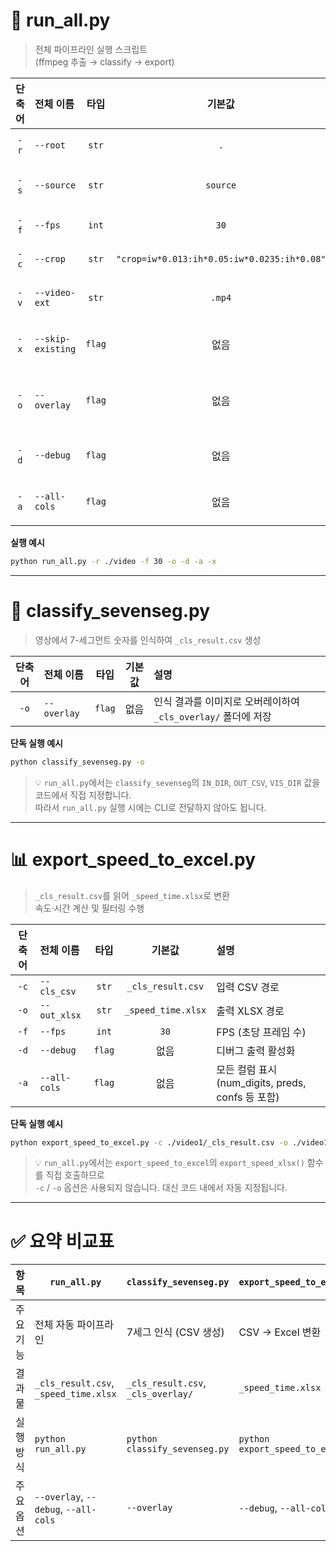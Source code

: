 # 🧩 run_all.py
> 전체 파이프라인 실행 스크립트  
> (ffmpeg 추출 → classify → export)

| 단축어 | 전체 이름 | 타입 | 기본값 | 설명 |
|:--:|:--|:--:|:--:|:--|
| `-r` | `--root` | `str` | `.` | 스크립트 기준 루트 경로. 예: `./video` |
| `-s` | `--source` | `str` | `source` | 사람 폴더들이 들어 있는 상위 폴더 이름. 예: `source/사람A/1/*.mp4` |
| `-f` | `--fps` | `int` | `30` | 프레임 추출 시 초당 프레임 수 (FPS) |
| `-c` | `--crop` | `str` | `"crop=iw*0.013:ih*0.05:iw*0.0235:ih*0.08"` | ffmpeg crop 필터 문자열 (영상 일부 영역만 추출) |
| `-v` | `--video-ext` | `str` | `.mp4` | 처리할 동영상 확장자 목록 (콤마 구분). 예: `mp4,mov,avi` |
| `-x` | `--skip-existing` | `flag` | 없음 | 이미 `_speed_time.xlsx` 파일이 있으면 해당 영상은 스킵 |
| `-o` | `--overlay` | `flag` | 없음 | 인식 결과 오버레이 이미지를 저장 (`classify_sevenseg`에 전달) |
| `-d` | `--debug` | `flag` | 없음 | 디버그 로그 출력 (`export_speed_to_excel`에 전달) |
| `-a` | `--all-cols` | `flag` | 없음 | 모든 컬럼 표시 (`export_speed_to_excel`에 전달) |

**실행 예시**
```bash
python run_all.py -r ./video -f 30 -o -d -a -x
```

---

# 🔢 classify_sevenseg.py
> 영상에서 7-세그먼트 숫자를 인식하여 `_cls_result.csv` 생성

| 단축어 | 전체 이름 | 타입 | 기본값 | 설명 |
|:--:|:--|:--:|:--:|:--|
| `-o` | `--overlay` | `flag` | 없음 | 인식 결과를 이미지로 오버레이하여 `_cls_overlay/` 폴더에 저장 |

**단독 실행 예시**
```bash
python classify_sevenseg.py -o
```

> 💡 `run_all.py`에서는 `classify_sevenseg`의 `IN_DIR`, `OUT_CSV`, `VIS_DIR` 값을 코드에서 직접 지정합니다.  
> 따라서 `run_all.py` 실행 시에는 CLI로 전달하지 않아도 됩니다.

---

# 📊 export_speed_to_excel.py
> `_cls_result.csv`를 읽어 `_speed_time.xlsx`로 변환  
> 속도·시간 계산 및 필터링 수행

| 단축어 | 전체 이름 | 타입 | 기본값 | 설명 |
|:--:|:--|:--:|:--:|:--|
| `-c` | `--cls_csv` | `str` | `_cls_result.csv` | 입력 CSV 경로 |
| `-o` | `--out_xlsx` | `str` | `_speed_time.xlsx` | 출력 XLSX 경로 |
| `-f` | `--fps` | `int` | `30` | FPS (초당 프레임 수) |
| `-d` | `--debug` | `flag` | 없음 | 디버그 출력 활성화 |
| `-a` | `--all-cols` | `flag` | 없음 | 모든 컬럼 표시 (num_digits, preds, confs 등 포함) |

**단독 실행 예시**
```bash
python export_speed_to_excel.py -c ./video1/_cls_result.csv -o ./video1/_speed_time.xlsx -f 30 -d -a
```

> 💡 `run_all.py`에서는 `export_speed_to_excel`의 `export_speed_xlsx()` 함수를 직접 호출하므로  
> `-c` / `-o` 옵션은 사용되지 않습니다. 대신 코드 내에서 자동 지정됩니다.

---

# ✅ 요약 비교표

| 항목 | `run_all.py` | `classify_sevenseg.py` | `export_speed_to_excel.py` |
|------|---------------|------------------------|-----------------------------|
| 주요 기능 | 전체 자동 파이프라인 | 7세그 인식 (CSV 생성) | CSV → Excel 변환 |
| 결과물 | `_cls_result.csv`, `_speed_time.xlsx` | `_cls_result.csv`, `_cls_overlay/` | `_speed_time.xlsx` |
| 실행 방식 | `python run_all.py` | `python classify_sevenseg.py` | `python export_speed_to_excel.py` |
| 주요 옵션 | `--overlay`, `--debug`, `--all-cols` | `--overlay` | `--debug`, `--all-cols` |
